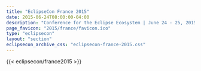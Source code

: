 ```yaml
---
title: "EclipseCon France 2015"
date: 2015-06-24T08:00:00-04:00
description: "Conference for the Eclipse Ecosystem | June 24 - 25, 2015 | Toulouse, France"
page_favicon: "2015/france/favicon.ico"
type: "eclipsecon"
layout: "section"
eclipsecon_archive_css: "eclipsecon-france-2015.css"
---
```


{{< eclipsecon/france2015 >}}
